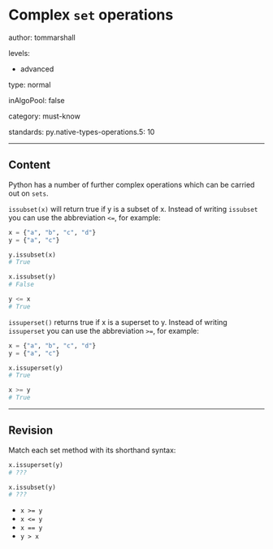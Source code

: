 # Complex `set` operations
author: tommarshall

levels:

  - advanced

type: normal

inAlgoPool: false

category: must-know

standards:
  py.native-types-operations.5: 10

---
## Content

Python has a number of further complex operations which can be carried out on `sets`.

`issubset(x)` will return true if y is a subset of x. Instead of writing `issubset` you can use the abbreviation `<=`, for example:

```python
x = {"a", "b", "c", "d"}
y = {"a", "c"}

y.issubset(x)
# True

x.issubset(y)
# False

y <= x
# True
```

`issuperset()` returns true if x is a superset to y. Instead of writing `issuperset` you can use the abbreviation `>=`, for example:

```python
x = {"a", "b", "c", "d"}
y = {"a", "c"}

x.issuperset(y)
# True

x >= y
# True
```


---
## Revision

Match each set method with its shorthand syntax:
```python
x.issuperset(y)
# ???

x.issubset(y)
# ???
```
* `x >= y`
* `x <= y`
* `x == y`
* `y > x`
